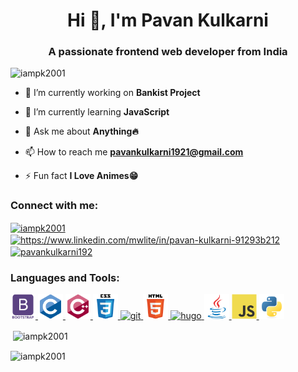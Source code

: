 <h1 align="center">Hi 👋, I'm Pavan Kulkarni</h1>
<h3 align="center">A passionate frontend web developer from India</h3>

<p align="left"> <img src="https://komarev.com/ghpvc/?username=iampk2001&label=Profile%20views&color=0e75b6&style=flat" alt="iampk2001" /> </p>

- 🔭 I’m currently working on **Bankist Project**

- 🌱 I’m currently learning **JavaScript**

- 💬 Ask me about **Anything🔥**

- 📫 How to reach me **pavankulkarni1921@gmail.com**

- ⚡ Fun fact **I Love Animes😁**

<h3 align="left">Connect with me:</h3>
<p align="left">
<a href="https://twitter.com/iampk2001" target="blank"><img align="center" src="https://raw.githubusercontent.com/rahuldkjain/github-profile-readme-generator/master/src/images/icons/Social/twitter.svg" alt="iampk2001" height="30" width="40" /></a>
<a href="https://linkedin.com/pavan-kulkarni-91293b212" target="blank"><img align="center" src="https://raw.githubusercontent.com/rahuldkjain/github-profile-readme-generator/master/src/images/icons/Social/linked-in-alt.svg" alt="https://www.linkedin.com/mwlite/in/pavan-kulkarni-91293b212" height="30" width="40" /></a>
<a href="https://www.hackerrank.com/pavankulkarni192" target="blank"><img align="center" src="https://raw.githubusercontent.com/rahuldkjain/github-profile-readme-generator/master/src/images/icons/Social/hackerrank.svg" alt="pavankulkarni192" height="30" width="40" /></a>
</p>

<h3 align="left">Languages and Tools:</h3>
<p align="left"> <a href="https://getbootstrap.com" target="_blank"> <img src="https://raw.githubusercontent.com/devicons/devicon/master/icons/bootstrap/bootstrap-plain-wordmark.svg" alt="bootstrap" width="40" height="40"/> </a> <a href="https://www.cprogramming.com/" target="_blank"> <img src="https://raw.githubusercontent.com/devicons/devicon/master/icons/c/c-original.svg" alt="c" width="40" height="40"/> </a> <a href="https://www.w3schools.com/cpp/" target="_blank"> <img src="https://raw.githubusercontent.com/devicons/devicon/master/icons/cplusplus/cplusplus-original.svg" alt="cplusplus" width="40" height="40"/> </a> <a href="https://www.w3schools.com/css/" target="_blank"> <img src="https://raw.githubusercontent.com/devicons/devicon/master/icons/css3/css3-original-wordmark.svg" alt="css3" width="40" height="40"/> </a> <a href="https://git-scm.com/" target="_blank"> <img src="https://www.vectorlogo.zone/logos/git-scm/git-scm-icon.svg" alt="git" width="40" height="40"/> </a> <a href="https://www.w3.org/html/" target="_blank"> <img src="https://raw.githubusercontent.com/devicons/devicon/master/icons/html5/html5-original-wordmark.svg" alt="html5" width="40" height="40"/> </a> <a href="https://gohugo.io/" target="_blank"> <img src="https://api.iconify.design/logos-hugo.svg" alt="hugo" width="40" height="40"/> </a> <a href="https://www.java.com" target="_blank"> <img src="https://raw.githubusercontent.com/devicons/devicon/master/icons/java/java-original.svg" alt="java" width="40" height="40"/> </a> <a href="https://developer.mozilla.org/en-US/docs/Web/JavaScript" target="_blank"> <img src="https://raw.githubusercontent.com/devicons/devicon/master/icons/javascript/javascript-original.svg" alt="javascript" width="40" height="40"/> </a> <a href="https://www.python.org" target="_blank"> <img src="https://raw.githubusercontent.com/devicons/devicon/master/icons/python/python-original.svg" alt="python" width="40" height="40"/> </a> </p>

<p>&nbsp;<img align="center" src="https://github-readme-stats.vercel.app/api?username=iampk2001&show_icons=true&locale=en" alt="iampk2001" /></p>

<p><img align="center" src="https://github-readme-streak-stats.herokuapp.com/?user=iampk2001&" alt="iampk2001" /></p>
